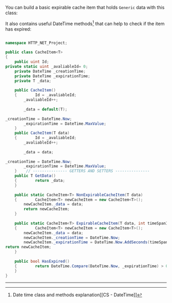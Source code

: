 You can build a basic expirable cache item that holds `Generic` data with this class: 

It also contains useful DateTime methods[^1] that can help to check if the item has expired: 

```csharp 

namespace HTTP_NET_Project;  
  
public class CacheItem<T>  
{  
    public uint Id;   
private static uint _avaliableId= 0;  
    private DateTime _creationTime;  
    private DateTime _expirationTime;  
    private T _data;  
  
    public CacheItem()  
    {        Id = _avaliableId;  
        _avaliableId++;  
  
        _data = default(T);   
          
_creationTime = DateTime.Now;  
        _expirationTime = DateTime.MaxValue;  
    }  
    public CacheItem(T data)  
    {        Id = _avaliableId;  
        _avaliableId++;  
  
        _data = data;   
          
_creationTime = DateTime.Now;  
        _expirationTime = DateTime.MaxValue;  
    }    // --------------- GETTERS AND SETTERS ---------------  
    public T GetData()  
    {        return _data;   
    }  
  
    public static CacheItem<T> NonExpirableCacheItem(T data)  
    {        CacheItem<T> newCacheItem = new CacheItem<T>();  
        newCacheItem._data = data;  
        return newCacheItem;   
    }  
  
    public static CacheItem<T> ExpirableCacheItem(T data, int timeSpanInSeconds)  
    {        CacheItem<T> newCacheItem = new CacheItem<T>();  
        newCacheItem._data = data;  
        newCacheItem._creationTime = DateTime.Now;  
        newCacheItem._expirationTime = DateTime.Now.AddSeconds(timeSpanInSeconds);   
return newCacheItem;   
    }  
  
    public bool HasExpired()  
    {        return DateTime.Compare(DateTime.Now, _expirationTime) > 0;   
    }  
}
```

---
[^1]: Date time class and methods explanation[[CS - DateTime]]